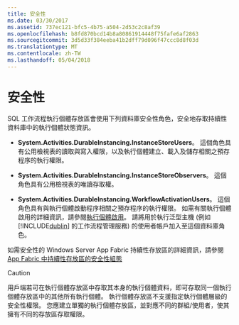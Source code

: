 ```yaml
---
title: 安全性
ms.date: 03/30/2017
ms.assetid: 737ec121-bfc5-4b75-a504-2d53c2c8af39
ms.openlocfilehash: b8fd870bcd14b8a80861914448f75fafe6af2863
ms.sourcegitcommit: 3d5d33f384eeba41b2dff79d096f47ccc8d8f03d
ms.translationtype: MT
ms.contentlocale: zh-TW
ms.lasthandoff: 05/04/2018
---
```

# <a name="security"></a>安全性
SQL 工作流程執行個體存放區會使用下列資料庫安全性角色，安全地存取持續性資料庫中的執行個體狀態資訊。  
  
-   **System.Activities.DurableInstancing.InstanceStoreUsers**。 這個角色具有公用檢視表的讀取與寫入權限，以及執行個體建立、載入及儲存相關之預存程序的執行權限。  
  
-   **System.Activities.DurableInstancing.InstanceStoreObservers**。 這個角色具有公用檢視表的唯讀存取權。  
  
-   **System.Activities.DurableInstancing.WorkflowActivationUsers**。 這個角色具有與執行個體啟動程序相關之預存程序的執行權限。 如需有關執行個體啟用的詳細資訊，請參閱[執行個體啟用](../../../docs/framework/windows-workflow-foundation/instance-activation.md)。 請將用於執行泛型主機 (例如 [!INCLUDE[dublin](../../../includes/dublin-md.md)] 的工作流程管理服務) 的使用者帳戶加入至這個資料庫角色。  
  
 如需安全性的 Windows Server App Fabric 持續性存放區的詳細資訊，請參閱[App Fabric 中持續性存放區的安全性組態](http://go.microsoft.com/fwlink/?LinkId=201208)  
  
> [!CAUTION]
>  用戶端若可在執行個體存放區中存取其本身的執行個體資料，即可存取同一個執行個體存放區中的其他所有執行個體。 執行個體存放區不支援指定執行個體層級的安全性權限。 您應建立單獨的執行個體存放區，並對應不同的群組/使用者，使其擁有不同的存放區存取權限。
